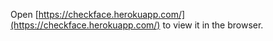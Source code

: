 Open [https://checkface.herokuapp.com/](https://checkface.herokuapp.com/) to view it in the browser.
